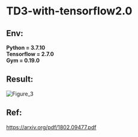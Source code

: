 # TD3-with-tensorflow2.0
## Env:
  **Python = 3.7.10**  
  **Tensorflow = 2.7.0**  
  **Gym = 0.19.0**  
  
## Result:  
![Figure_3](https://user-images.githubusercontent.com/102845636/174957635-f4e63a04-0a9a-44d1-839e-3554122c24ff.png)

## Ref:  
https://arxiv.org/pdf/1802.09477.pdf
